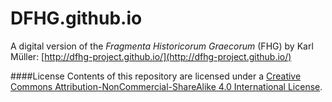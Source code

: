 # DFHG.github.io

A digital version of the <em>Fragmenta Historicorum Graecorum</em> (FHG) by Karl Müller: [http://dfhg-project.github.io/](http://dfhg-project.github.io/)

####License
Contents of this repository are licensed under a [Creative Commons Attribution-NonCommercial-ShareAlike 4.0 International License](https://creativecommons.org/licenses/by-nc-sa/4.0/).
